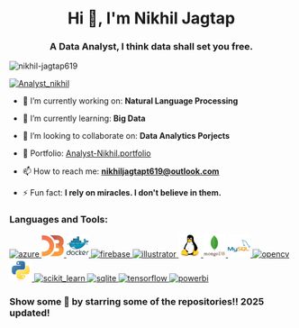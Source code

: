 <h1 align="center">Hi 👋, I'm Nikhil Jagtap</h1>
<h3 align="center">A Data Analyst, I think data shall set you free.</h3>

<p align="left"> <img src="https://komarev.com/ghpvc/?username=nikhil-jagtap619&label=Profile%20views&color=0e75b6&style=flat" alt="nikhil-jagtap619" /> </p>

<p align="left"> <a href="https://www.linkedin.com/in/analystnikhil/" target="blank"><img src="https://img.shields.io/twitter/follow/Analyst_Nikhil?logo=linkedin&style=for-the-badge" alt="Analyst_nikhil" /></a> </p>

- 🔭 I’m currently working on: **Natural Language Processing**

- 🌱 I’m currently learning: **Big Data**

- 👯 I’m looking to collaborate on: **Data Analytics Porjects**

- 🎯 Portfolio: [Analyst-Nikhil.portfolio](https://analyst-nikhil.framer.website/)

- 📫 How to reach me: **nikhiljagtapt619@outlook.com**

- ⚡ Fun fact: **I rely on miracles. I don't believe in them.**



<h3 align="left">Languages and Tools:</h3>
<p align="left"> <a href="https://azure.microsoft.com/en-in/" target="_blank"> <img src="https://www.vectorlogo.zone/logos/microsoft_azure/microsoft_azure-icon.svg" alt="azure" width="40" height="40"/> </a> <a href="https://d3js.org/" target="_blank"> <img src="https://raw.githubusercontent.com/devicons/devicon/master/icons/d3js/d3js-original.svg" alt="d3js" width="40" height="40"/> </a> <a href="https://www.docker.com/" target="_blank"> <img src="https://raw.githubusercontent.com/devicons/devicon/master/icons/docker/docker-original-wordmark.svg" alt="docker" width="40" height="40"/> </a> <a href="https://firebase.google.com/" target="_blank"> <img src="https://www.vectorlogo.zone/logos/firebase/firebase-icon.svg" alt="firebase" width="40" height="40"/> </a> <a href="https://www.adobe.com/in/products/illustrator.html" target="_blank"> <img src="https://www.vectorlogo.zone/logos/adobe_illustrator/adobe_illustrator-icon.svg" alt="illustrator" width="40" height="40"/> </a> <a href="https://www.linux.org/" target="_blank"> <img src="https://raw.githubusercontent.com/devicons/devicon/master/icons/linux/linux-original.svg" alt="linux" width="40" height="40"/> </a> <a href="https://www.mongodb.com/" target="_blank"> <img src="https://raw.githubusercontent.com/devicons/devicon/master/icons/mongodb/mongodb-original-wordmark.svg" alt="mongodb" width="40" height="40"/> </a> <a href="https://www.mysql.com/" target="_blank"> <img src="https://raw.githubusercontent.com/devicons/devicon/master/icons/mysql/mysql-original-wordmark.svg" alt="mysql" width="40" height="40"/> </a> <a href="https://opencv.org/" target="_blank"> <img src="https://www.vectorlogo.zone/logos/opencv/opencv-icon.svg" alt="opencv" width="40" height="40"/> </a> <a href="https://www.python.org" target="_blank"> <img src="https://raw.githubusercontent.com/devicons/devicon/master/icons/python/python-original.svg" alt="python" width="40" height="40"/> </a> <a href="https://scikit-learn.org/" target="_blank"> <img src="https://upload.wikimedia.org/wikipedia/commons/0/05/Scikit_learn_logo_small.svg" alt="scikit_learn" width="40" height="40"/> </a> <a href="https://www.sqlite.org/" target="_blank"> <img src="https://www.vectorlogo.zone/logos/sqlite/sqlite-icon.svg" alt="sqlite" width="40" height="40"/> </a> <a href="https://www.tensorflow.org" target="_blank"> <img src="https://www.vectorlogo.zone/logos/tensorflow/tensorflow-icon.svg" alt="tensorflow" width="40" height="40"/> </a> <a href="https://www.microsoft.com/en-us/power-platform/products/power-bi" target="_blank"> <img src="https://www.vectorlogo.zone/logos/microsoft_powerbi/microsoft_powerbi-icon.svg" alt="powerbi" width="40" height="40"/> </a> </p>



### Show some 💌 by starring some of the repositories!! 2025 updated!
